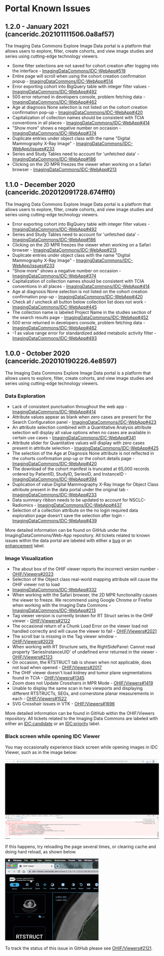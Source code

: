 # Portal Known Issues

## 1.2.0 - January 2021 \(canceridc.202101111506.0a8af57\)

The Imaging Data Commons Explore Image Data portal is a platform that allows users to explore, filter, create cohorts, and view image studies and series using cutting-edge technology viewers.

* Some filter selections are not saved for cohort creation after logging into the interface - [ImagingDataCommons/IDC-WebApp\#519](https://github.com/ImagingDataCommons/IDC-WebApp/issues/519)
* Entire page will scroll when using the cohort creation confirmation popup - [ImagingDataCommons/IDC-WebApp\#514](https://github.com/ImagingDataCommons/IDC-WebApp/issues/514)
* Error exporting cohort into BigQuery table with integer filter values - [ImagingDataCommons/IDC-WebApp\#492](https://github.com/ImagingDataCommons/IDC-WebApp/issues/492)
* 500 error returned in developers console, problem fetching data - [ImagingDataCommons/IDC-WebApp\#462](https://github.com/ImagingDataCommons/IDC-WebApp/issues/462)
* Age at diagnosis None selection is not listed on the cohort creation confirmation pop-up - [ImagingDataCommons/IDC-WebApp\#420](https://github.com/ImagingDataCommons/IDC-WebApp/issues/420)
* Capitalization of collection names should be consistent with TCIA conventions in all places - [ImagingDataCommons/IDC-WebApp\#414](https://github.com/ImagingDataCommons/IDC-WebApp/issues/414)
* "Show more" shows a negative number on occasion - [ImagingDataCommons/IDC-WebApp\#374](https://github.com/ImagingDataCommons/IDC-WebApp/issues/374)
* Duplicate entries under object class with the name "Digital Mammography X-Ray Image" - [ImagingDataCommons/IDC-WebApp/issues\#233](https://github.com/ImagingDataCommons/IDC-WebApp/issues/233)
* Series and Study Tables need to account for 'unfetched data'  - [ImagingDataCommons/IDC-WebApp\#186](https://github.com/ImagingDataCommons/IDC-WebApp/issues/186)
* Clicking on the 2D MPR freezes the viewer when working on a Safari browser - [ImagingDataCommons/IDC-WebApp\#213](https://github.com/ImagingDataCommons/IDC-WebApp/issues/213)

## 1.1.0 - December 2020 \(canceridc.202012091728.674fff0\)

The Imaging Data Commons Explore Image Data portal is a platform that allows users to explore, filter, create cohorts, and view image studies and series using cutting-edge technology viewers.

* Error exporting cohort into BigQuery table with integer filter values - [ImagingDataCommons/IDC-WebApp\#492](https://github.com/ImagingDataCommons/IDC-WebApp/issues/492)
* Series and Study Tables need to account for 'unfetched data'  - [ImagingDataCommons/IDC-WebApp\#186](https://github.com/ImagingDataCommons/IDC-WebApp/issues/186)
* Clicking on the 2D MPR freezes the viewer when working on a Safari browser - [ImagingDataCommons/IDC-WebApp\#213](https://github.com/ImagingDataCommons/IDC-WebApp/issues/213)
* Duplicate entries under object class with the name "Digital Mammography X-Ray Image" - [ImagingDataCommons/IDC-WebApp/issues\#233](https://github.com/ImagingDataCommons/IDC-WebApp/issues/233)
* "Show more" shows a negative number on occasion - [ImagingDataCommons/IDC-WebApp\#374](https://github.com/ImagingDataCommons/IDC-WebApp/issues/374)
* Capitalization of collection names should be consistent with TCIA conventions in all places - [ImagingDataCommons/IDC-WebApp\#414](https://github.com/ImagingDataCommons/IDC-WebApp/issues/414)
* Age at diagnosis None selection is not listed on the cohort creation confirmation pop-up - [ImagingDataCommons/IDC-WebApp\#420](https://github.com/ImagingDataCommons/IDC-WebApp/issues/420)
* Check all / uncheck all button below collection list does not work - [ImagingDataCommons/IDC-WebApp\#445](https://github.com/ImagingDataCommons/IDC-WebApp/issues/445)
* The collection name is labeled Project Name in the studies section of the search results page - [ImagingDataCommons/IDC-WebApp\#452](https://github.com/ImagingDataCommons/IDC-WebApp/issues/452)
* 500 error returned in developers console, problem fetching data - [ImagingDataCommons/IDC-WebApp\#462](https://github.com/ImagingDataCommons/IDC-WebApp/issues/462)
* -1 as value range error for standardized added metabolic activity filter - [ImagingDataCommons/IDC-WebApp\#493](https://github.com/ImagingDataCommons/IDC-WebApp/issues/493)

## 1.0.0 - October 2020 \(canceridc.202010190226.4e8597\)

The Imaging Data Commons Explore Image Data portal is a platform that allows users to explore, filter, create cohorts, and view image studies and series using cutting-edge technology viewers.

### **Data Exploration**

* Lack of consistent punctuation throughout the web app - [ImagingDataCommons/IDC-WebApp\#414](https://github.com/ImagingDataCommons/IDC-WebApp/issues/414)
* Attribute values appear as blank when zero cases are present for the Search Configuration panel - [ImagingDataCommons/IDC-WebApp\#423](https://github.com/ImagingDataCommons/IDC-WebApp/issues/423)
* An attribute selection combined with a Quantitative Analysis attribute selection will display all value options when no cases are available in certain use cases - [ImagingDataCommons/IDC-WebApp\#341](https://github.com/ImagingDataCommons/IDC-WebApp/issues/341)
* Attribute slider for Quantitative values will display with zero cases present in attribute selection - [ImagingDataCommons/IDC-WebApp\#425](https://github.com/ImagingDataCommons/IDC-WebApp/issues/425)
* The selection of the Age at Diagnosis None attribute is not reflected in the cohorts confirmation pop-up or the cohort details page - [ImagingDataCommons/IDC-WebApp\#420](https://github.com/ImagingDataCommons/IDC-WebApp/issues/420)
* The download of the cohort manifest is truncated at 65,000 records ordered by PatientID, StudyID, SeriesID, and InstanceID -[ ImagingDataCommons/IDC-WebApp\#394](https://github.com/ImagingDataCommons/IDC-WebApp/issues/394)
* Duplication of value Digital Mammography X-Ray Image  for Object Class attribute present in the data portal under the original tab -[ ImagingDataCommons/IDC-WebApp\#233](https://github.com/ImagingDataCommons/IDC-WebApp/issues/233)
* Data summary ribbon needs to be updated to account for NSCLC-Radiomics - [ImagingDataCommons/IDC-WebApp\#437](https://github.com/ImagingDataCommons/IDC-WebApp/issues/437)
* Selection of a collection attribute on the no login required data exploration page doesn't save the selection after login - [ImagingDataCommons/IDC-WebApp\#439](https://github.com/ImagingDataCommons/IDC-WebApp/issues/439)

More detailed information can be found on GitHub under the ImagingDataCommons/Web-App repository. All tickets related to known issues within the data portal are labeled with either a [bug](https://github.com/ImagingDataCommons/IDC-WebApp/issues?q=is%3Aissue+is%3Aopen+label%3Abug) or an [enhancement](https://github.com/ImagingDataCommons/IDC-WebApp/issues?q=is%3Aissue+is%3Aopen+label%3Aenhancement) label.

### **Image Visualization**

* The about box of the OHIF viewer reports the incorrect version number - [OHIF/Viewers\#2023](https://github.com/OHIF/Viewers/issues/2023)
* Selection of the Object class real-world mapping attribute will cause the OHIF viewer not to load
* [ImagingDataCommons/IDC-WebApp\#332](https://github.com/ImagingDataCommons/IDC-WebApp/issues/332)
* When working with the Safari browser, the 2D MPR functionality causes the viewer to freeze. We recommend using Google Chrome or Firefox when working with the Imaging Data Commons - [ImagingDataCommons/IDC-WebApp\#213](https://github.com/ImagingDataCommons/IDC-WebApp/issues/213)
* Tag viewer version is currently broken for RT Struct series in the OHIF viewer - [OHIF/Viewers\#2122](https://github.com/OHIF/Viewers/issues/2122)
* The occasional return of a Chunk Load Error on the viewer load not handled correctly and will cause the viewer to fail - [OHIF/Viewers\#2021](https://github.com/OHIF/Viewers/issues/2021)
* The scroll bar is missing in the Tag viewer window - [OHIF/Viewers\#2029](https://github.com/OHIF/Viewers/issues/2029)
* When working with RT Structure sets, the RightSidePanel: Cannot read property 'SeriesInstanceUID' of undefined error returned in the viewer - [OHIF/Viewers\#2123](https://github.com/OHIF/Viewers/issues/2123)
* On occasion, the RTSTRUCT tab is shown when not applicable, does not load when opened - [OHIF/Viewers\#2017](https://github.com/OHIF/Viewers/issues/2117)
* The OHIF viewer doesn't load  kidney and tumor plane segmentations found in TCIA - [OHIF/Viewers\#1345](https://github.com/OHIF/Viewers/issues/1345)
* Zoom does not Update Crosshairs in MPR Mode - [OHIF/Viewers\#1419](https://github.com/OHIF/Viewers/issues/1419)
* Unable to display the same scan in two viewports and displaying different RTSTRUCTs, SEGs, and cornerstone planar measurements in each - [OHIF/Viewers\#1522](https://github.com/OHIF/Viewers/issues/1522)
* SVG Crosshair issues in VTK - [OHIF/Viewers\#1696](https://github.com/OHIF/Viewers/issues/1696)

More detailed information can be found in GitHub within the OHIF/Viewers repository. All tickets related to the Imaging Data Commons are labeled with either an [IDC:candidate](https://github.com/OHIF/Viewers/labels/IDC%3Acandidate) or an [IDC:priority](https://github.com/OHIF/Viewers/labels/IDC%3Apriority) label.

### Black screen while opening IDC Viewer

You may occasionally experience black screen while opening images in IDC Viewer, such as in the image below:

![](../.gitbook/assets/96320286-dbc51680-0fc6-11eb-81ba-290e940f2f3f.png)

If this happens, try reloading the page several times, or clearing cache and doing hard reload, as shown below.

![](../.gitbook/assets/hard_reload.gif)

To track the status of this issue in GitHub please see [OHIF/Viewers\#2121](https://github.com/OHIF/Viewers/issues/2121).

